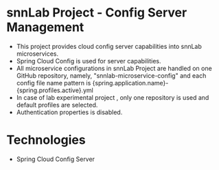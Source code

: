 # snnLab Project - Config Server Management

* This project provides cloud config server capabilities into snnLab microservices.
* Spring Cloud Config is used for server capabilities.
* All microservice configurations in snnLab Project are handled on one GitHub repository, namely, "snnlab-microservice-config" and each config file name pattern is  {spring.application.name}-{spring.profiles.active}.yml
* In case of lab experimental project , only one repository is used and default profiles are selected.
* Authentication properties is disabled.

# Technologies

* Spring Cloud Config Server
